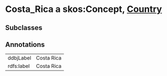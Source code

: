 # Costa_Rica a skos:Concept, [Country](/0.1/Country)

## Subclasses

## Annotations

|||
|-----|-----|
|ddbjLabel|Costa Rica|
|rdfs:label|Costa Rica|

